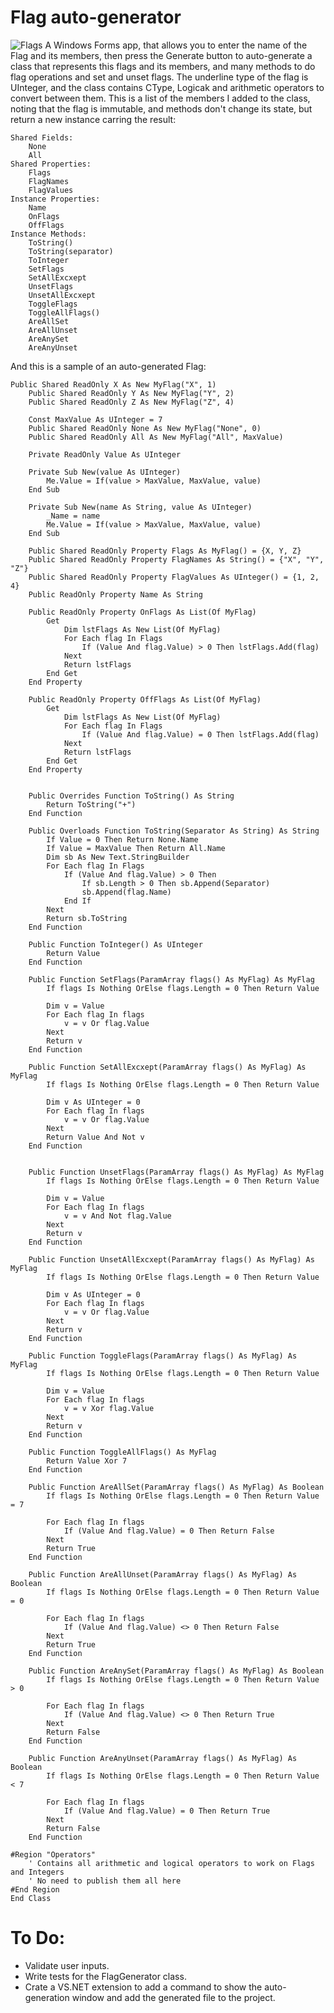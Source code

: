 # Flag auto-generator
![Flags](https://user-images.githubusercontent.com/48354902/97733916-1c518380-1ae1-11eb-8454-c197d006b826.jpg)
A Windows Forms app, that allows you to enter the name of the Flag and its members, then press the Generate button to auto-generate a class that represents this flags and its members, and many methods to do flag operations and set and unset flags.
The underline type of the flag is UInteger, and the class contains CType, Logicak and arithmetic operators to convert between them. 
This is a list of the members I added to the class, noting that the flag is immutable, and methods don't change its state, but return a new instance carring the result:
```
Shared Fields:  
    None
    All
Shared Properties:
    Flags
    FlagNames 
    FlagValues
Instance Properties:
    Name
    OnFlags 
    OffFlags
Instance Methods:
    ToString()
    ToString(separator)
    ToInteger
    SetFlags
    SetAllExcxept
    UnsetFlags
    UnsetAllExcxept
    ToggleFlags
    ToggleAllFlags()
    AreAllSet
    AreAllUnset
    AreAnySet
    AreAnyUnset
```

And this is a sample of an auto-generated Flag:
```VB.NET
Public Shared ReadOnly X As New MyFlag("X", 1)
    Public Shared ReadOnly Y As New MyFlag("Y", 2)
    Public Shared ReadOnly Z As New MyFlag("Z", 4)

    Const MaxValue As UInteger = 7
    Public Shared ReadOnly None As New MyFlag("None", 0)
    Public Shared ReadOnly All As New MyFlag("All", MaxValue)

    Private ReadOnly Value As UInteger

    Private Sub New(value As UInteger)
        Me.Value = If(value > MaxValue, MaxValue, value)
    End Sub

    Private Sub New(name As String, value As UInteger)
        _Name = name
        Me.Value = If(value > MaxValue, MaxValue, value)
    End Sub

    Public Shared ReadOnly Property Flags As MyFlag() = {X, Y, Z}
    Public Shared ReadOnly Property FlagNames As String() = {"X", "Y", "Z"}
    Public Shared ReadOnly Property FlagValues As UInteger() = {1, 2, 4}
    Public ReadOnly Property Name As String

    Public ReadOnly Property OnFlags As List(Of MyFlag)
        Get
            Dim lstFlags As New List(Of MyFlag)
            For Each flag In Flags
                If (Value And flag.Value) > 0 Then lstFlags.Add(flag)
            Next
            Return lstFlags
        End Get
    End Property

    Public ReadOnly Property OffFlags As List(Of MyFlag)
        Get
            Dim lstFlags As New List(Of MyFlag)
            For Each flag In Flags
                If (Value And flag.Value) = 0 Then lstFlags.Add(flag)
            Next
            Return lstFlags
        End Get
    End Property


    Public Overrides Function ToString() As String
        Return ToString("+")
    End Function

    Public Overloads Function ToString(Separator As String) As String
        If Value = 0 Then Return None.Name
        If Value = MaxValue Then Return All.Name
        Dim sb As New Text.StringBuilder
        For Each flag In Flags
            If (Value And flag.Value) > 0 Then
                If sb.Length > 0 Then sb.Append(Separator)
                sb.Append(flag.Name)
            End If
        Next
        Return sb.ToString
    End Function

    Public Function ToInteger() As UInteger
        Return Value
    End Function

    Public Function SetFlags(ParamArray flags() As MyFlag) As MyFlag
        If flags Is Nothing OrElse flags.Length = 0 Then Return Value

        Dim v = Value
        For Each flag In flags
            v = v Or flag.Value
        Next
        Return v
    End Function

    Public Function SetAllExcxept(ParamArray flags() As MyFlag) As MyFlag
        If flags Is Nothing OrElse flags.Length = 0 Then Return Value

        Dim v As UInteger = 0
        For Each flag In flags
            v = v Or flag.Value
        Next
        Return Value And Not v
    End Function


    Public Function UnsetFlags(ParamArray flags() As MyFlag) As MyFlag
        If flags Is Nothing OrElse flags.Length = 0 Then Return Value

        Dim v = Value
        For Each flag In flags
            v = v And Not flag.Value
        Next
        Return v
    End Function

    Public Function UnsetAllExcxept(ParamArray flags() As MyFlag) As MyFlag
        If flags Is Nothing OrElse flags.Length = 0 Then Return Value

        Dim v As UInteger = 0
        For Each flag In flags
            v = v Or flag.Value
        Next
        Return v
    End Function

    Public Function ToggleFlags(ParamArray flags() As MyFlag) As MyFlag
        If flags Is Nothing OrElse flags.Length = 0 Then Return Value

        Dim v = Value
        For Each flag In flags
            v = v Xor flag.Value
        Next
        Return v
    End Function

    Public Function ToggleAllFlags() As MyFlag
        Return Value Xor 7
    End Function

    Public Function AreAllSet(ParamArray flags() As MyFlag) As Boolean
        If flags Is Nothing OrElse flags.Length = 0 Then Return Value = 7

        For Each flag In flags
            If (Value And flag.Value) = 0 Then Return False
        Next
        Return True
    End Function

    Public Function AreAllUnset(ParamArray flags() As MyFlag) As Boolean
        If flags Is Nothing OrElse flags.Length = 0 Then Return Value = 0

        For Each flag In flags
            If (Value And flag.Value) <> 0 Then Return False
        Next
        Return True
    End Function

    Public Function AreAnySet(ParamArray flags() As MyFlag) As Boolean
        If flags Is Nothing OrElse flags.Length = 0 Then Return Value > 0

        For Each flag In flags
            If (Value And flag.Value) <> 0 Then Return True
        Next
        Return False
    End Function

    Public Function AreAnyUnset(ParamArray flags() As MyFlag) As Boolean
        If flags Is Nothing OrElse flags.Length = 0 Then Return Value < 7

        For Each flag In flags
            If (Value And flag.Value) = 0 Then Return True
        Next
        Return False
    End Function

#Region "Operators"
    ' Contains all arithmetic and logical operators to work on Flags and Integers
    ' No need to publish them all here
#End Region
End Class
```

# To Do:
- Validate user inputs.
- Write tests for the FlagGenerator class.
- Crate a VS.NET extension to add a command to show the auto-generation window and add the generated file to the project.